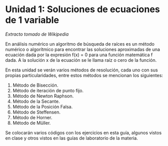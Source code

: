 # Unidad 1: Soluciones de ecuaciones de 1 variable

*Extracto tomado de Wikipedia*

En análisis numérico un algoritmo de búsqueda de raíces es un método numérico o algorítmico para encontrar las soluciones aproximadas de una ecuación dada por la expresión f(x) = 0 para una función matemática f dada. A la solución x de la ecuación se le llama raíz o cero de la función.

En esta unidad se verán varios métodos de resolución, cada uno con sus propias particularidades, entre estos métodos se mencionan los siguientes:

1. Método de Bisección.
2. Método de iteración de punto fijo.
3. Método de Newton Raphson.
4. Método de la Secante.
5. Método de la Posición Falsa.
6. Método de Steffensen.
7. Método de Horner.
8. Método de Müller.

Se colocarán varios códigos con los ejercicios en esta guía, algunos vistos en clase y otros vistos en las guías de laboratorio de la materia.
